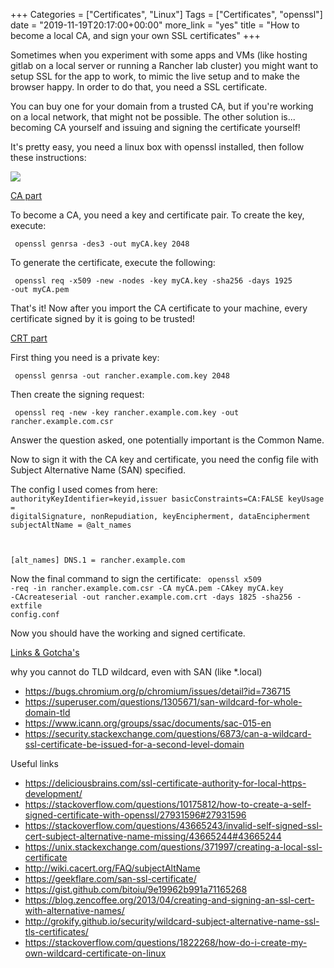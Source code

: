 +++
Categories = ["Certificates", "Linux"]
Tags = ["Certificates", "openssl"]
date = "2019-11-19T20:17:00+00:00"
more_link = "yes"
title = "How to become a local CA, and sign your own SSL certificates"
+++

Sometimes when you experiment with some apps and VMs (like hosting gitlab on a local server or running a Rancher lab cluster) you might want to setup SSL for the app to work, to mimic the live setup and to make the browser happy. In order to do that, you need a SSL certificate.

You can buy one for your domain from a trusted CA, but if you're working on a local network, that might not be possible. The other solution is... becoming CA yourself and issuing and signing the certificate yourself!

It's pretty easy, you need a linux box with openssl installed, then follow these instructions:

![](/images/local-ca/ssl.png)

<!--more-->
[CA part](#ca-part)

To become a CA, you need a key and certificate pair. To create the key, execute:

<code> openssl genrsa -des3 -out myCA.key 2048 </code>

To generate the certificate, execute the following:

<code> openssl req -x509 -new -nodes -key myCA.key -sha256 -days 1925 -out myCA.pem </code>

That's it! Now after you import the CA certificate to your machine, every certificate signed by it is going to be trusted!

[CRT part](#crt-part)

First thing you need is a private key:

<code> openssl genrsa -out rancher.example.com.key 2048 </code>

Then create the signing request:

<code> openssl req -new -key rancher.example.com.key -out rancher.example.com.csr </code>

Answer the question asked, one potentially important is the Common Name.

Now to sign it with the CA key and certificate, you need the config file with Subject Alternative Name (SAN) specified.

The config I used comes from here:
<code>
authorityKeyIdentifier=keyid,issuer
basicConstraints=CA:FALSE
keyUsage = digitalSignature, nonRepudiation, keyEncipherment, dataEncipherment
subjectAltName = @alt_names

[alt_names]
DNS.1 = rancher.example.com
</code>

Now the final command to sign the certificate:
<code>
openssl x509 -req -in rancher.example.com.csr -CA myCA.pem -CAkey myCA.key -CAcreateserial -out rancher.example.com.crt -days 1825 -sha256 -extfile config.conf
</code>

Now you should have the working and signed certificate.

[Links & Gotcha's](#link)

why you cannot do TLD wildcard, even with SAN (like *.local)

- https://bugs.chromium.org/p/chromium/issues/detail?id=736715
- https://superuser.com/questions/1305671/san-wildcard-for-whole-domain-tld
- https://www.icann.org/groups/ssac/documents/sac-015-en
- https://security.stackexchange.com/questions/6873/can-a-wildcard-ssl-certificate-be-issued-for-a-second-level-domain

Useful links

- https://deliciousbrains.com/ssl-certificate-authority-for-local-https-development/
- https://stackoverflow.com/questions/10175812/how-to-create-a-self-signed-certificate-with-openssl/27931596#27931596
- https://stackoverflow.com/questions/43665243/invalid-self-signed-ssl-cert-subject-alternative-name-missing/43665244#43665244
- https://unix.stackexchange.com/questions/371997/creating-a-local-ssl-certificate
- http://wiki.cacert.org/FAQ/subjectAltName
- https://geekflare.com/san-ssl-certificate/
- https://gist.github.com/bitoiu/9e19962b991a71165268
- https://blog.zencoffee.org/2013/04/creating-and-signing-an-ssl-cert-with-alternative-names/
- http://grokify.github.io/security/wildcard-subject-alternative-name-ssl-tls-certificates/
- https://stackoverflow.com/questions/1822268/how-do-i-create-my-own-wildcard-certificate-on-linux
